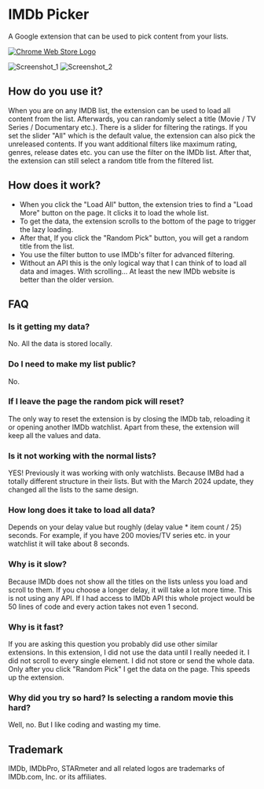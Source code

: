 # IMDb Picker

A Google extension that can be used to pick content from your lists.

[![Chrome Web Store Logo](https://github-production-user-asset-6210df.s3.amazonaws.com/41836294/278406124-dd949506-47e1-4a7c-ba4a-31920e5f2c72.png)](https://chrome.google.com/webstore/detail/imdb-picker/fgphemfgilhlepdebnnejndnldgemfbg)

![Screenshot_1](https://github.com/bariskiral/imdb-picker/assets/41836294/134b07f7-a05b-4497-a02e-3dd16d3759fd)
![Screenshot_2](https://github.com/bariskiral/imdb-picker/assets/41836294/ad1aaba4-9058-4486-abc4-a37f1e229eb4)

## How do you use it?

When you are on any IMDB list, the extension can be used to load all content from the list. Afterwards, you can randomly select a title (Movie / TV Series / Documentary etc.). There is a slider for filtering the ratings. If you set the slider "All" which is the default value, the extension can also pick the unreleased contents. If you want additional filters like maximum rating, genres, release dates etc. you can use the filter on the IMDb list. After that, the extension can still select a random title from the filtered list.

## How does it work?

- When you click the "Load All" button, the extension tries to find a "Load More" button on the page. It clicks it to load the whole list.
- To get the data, the extension scrolls to the bottom of the page to trigger the lazy loading.
- After that, If you click the "Random Pick" button, you will get a random title from the list.
- You use the filter button to use IMDb's filter for advanced filtering.
- Without an API this is the only logical way that I can think of to load all data and images. With scrolling... At least the new IMDb website is better than the older version.

## FAQ

### Is it getting my data?

No. All the data is stored locally.

### Do I need to make my list public?

No.

### If I leave the page the random pick will reset?

The only way to reset the extension is by closing the IMDb tab, reloading it or opening another IMDb watchlist. Apart from these, the extension will keep all the values and data.

### Is it not working with the normal lists?

YES! Previously it was working with only watchlists. Because IMBd had a totally different structure in their lists. But with the March 2024 update, they changed all the lists to the same design.

### How long does it take to load all data?

Depends on your delay value but roughly (delay value \* item count / 25) seconds. For example, if you have 200 movies/TV series etc. in your watchlist it will take about 8 seconds.

### Why is it slow?

Because IMDb does not show all the titles on the lists unless you load and scroll to them. If you choose a longer delay, it will take a lot more time. This is not using any API. If I had access to IMDb API this whole project would be 50 lines of code and every action takes not even 1 second.

### Why is it fast?

If you are asking this question you probably did use other similar extensions. In this extension, I did not use the data until I really needed it. I did not scroll to every single element. I did not store or send the whole data. Only after you click "Random Pick" I get the data on the page. This speeds up the extension.

### Why did you try so hard? Is selecting a random movie this hard?

Well, no. But I like coding and wasting my time.

## Trademark

IMDb, IMDbPro, STARmeter and all related logos are trademarks of IMDb.com, Inc. or its affiliates.
